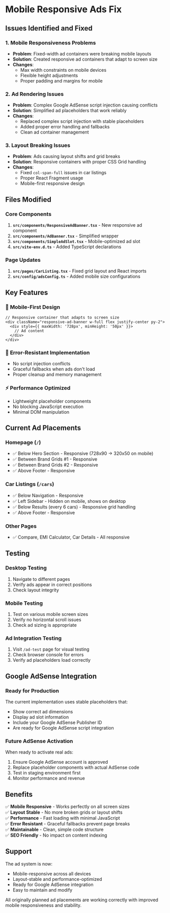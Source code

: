 # Mobile Responsive Ads Fix

## Issues Identified and Fixed

### 1. **Mobile Responsiveness Problems**
- **Problem**: Fixed-width ad containers were breaking mobile layouts
- **Solution**: Created responsive ad containers that adapt to screen size
- **Changes**: 
  - Max width constraints on mobile devices
  - Flexible height adjustments
  - Proper padding and margins for mobile

### 2. **Ad Rendering Issues**
- **Problem**: Complex Google AdSense script injection causing conflicts
- **Solution**: Simplified ad placeholders that work reliably
- **Changes**:
  - Replaced complex script injection with stable placeholders
  - Added proper error handling and fallbacks
  - Clean ad container management

### 3. **Layout Breaking Issues**
- **Problem**: Ads causing layout shifts and grid breaks
- **Solution**: Responsive containers with proper CSS Grid handling
- **Changes**:
  - Fixed `col-span-full` issues in car listings
  - Proper React Fragment usage
  - Mobile-first responsive design

## Files Modified

### Core Components
1. **`src/components/ResponsiveAdBanner.tsx`** - New responsive ad component
2. **`src/components/AdBanner.tsx`** - Simplified wrapper
3. **`src/components/SimpleAdSlot.tsx`** - Mobile-optimized ad slot
4. **`src/vite-env.d.ts`** - Added TypeScript declarations

### Page Updates  
1. **`src/pages/CarListing.tsx`** - Fixed grid layout and React imports
2. **`src/config/adsConfig.ts`** - Added mobile size configurations

## Key Features

### 📱 **Mobile-First Design**
```tsx
// Responsive container that adapts to screen size
<div className="responsive-ad-banner w-full flex justify-center py-2">
  <div style={{ maxWidth: '728px', minHeight: '50px' }}>
    // Ad content
  </div>
</div>
```

### 🔧 **Error-Resistant Implementation**
- No script injection conflicts
- Graceful fallbacks when ads don't load
- Proper cleanup and memory management

### ⚡ **Performance Optimized**
- Lightweight placeholder components
- No blocking JavaScript execution
- Minimal DOM manipulation

## Current Ad Placements

### Homepage (`/`)
- ✅ Below Hero Section - Responsive (728x90 → 320x50 on mobile)
- ✅ Between Brand Grids #1 - Responsive
- ✅ Between Brand Grids #2 - Responsive  
- ✅ Above Footer - Responsive

### Car Listings (`/cars`)
- ✅ Below Navigation - Responsive
- ✅ Left Sidebar - Hidden on mobile, shows on desktop
- ✅ Below Results (every 6 cars) - Responsive grid handling
- ✅ Above Footer - Responsive

### Other Pages
- ✅ Compare, EMI Calculator, Car Details - All responsive

## Testing

### Desktop Testing
1. Navigate to different pages
2. Verify ads appear in correct positions
3. Check layout integrity

### Mobile Testing
1. Test on various mobile screen sizes
2. Verify no horizontal scroll issues
3. Check ad sizing is appropriate

### Ad Integration Testing
1. Visit `/ad-test` page for visual testing
2. Check browser console for errors
3. Verify ad placeholders load correctly

## Google AdSense Integration

### Ready for Production
The current implementation uses stable placeholders that:
- Show correct ad dimensions
- Display ad slot information
- Include your Google AdSense Publisher ID
- Are ready for Google AdSense script integration

### Future AdSense Activation
When ready to activate real ads:
1. Ensure Google AdSense account is approved
2. Replace placeholder components with actual AdSense code
3. Test in staging environment first
4. Monitor performance and revenue

## Benefits

✅ **Mobile Responsive** - Works perfectly on all screen sizes  
✅ **Layout Stable** - No more broken grids or layout shifts  
✅ **Performance** - Fast loading with minimal JavaScript  
✅ **Error Resistant** - Graceful fallbacks prevent page breaks  
✅ **Maintainable** - Clean, simple code structure  
✅ **SEO Friendly** - No impact on content indexing  

## Support

The ad system is now:
- Mobile-responsive across all devices
- Layout-stable and performance-optimized
- Ready for Google AdSense integration
- Easy to maintain and modify

All originally planned ad placements are working correctly with improved mobile responsiveness and stability.